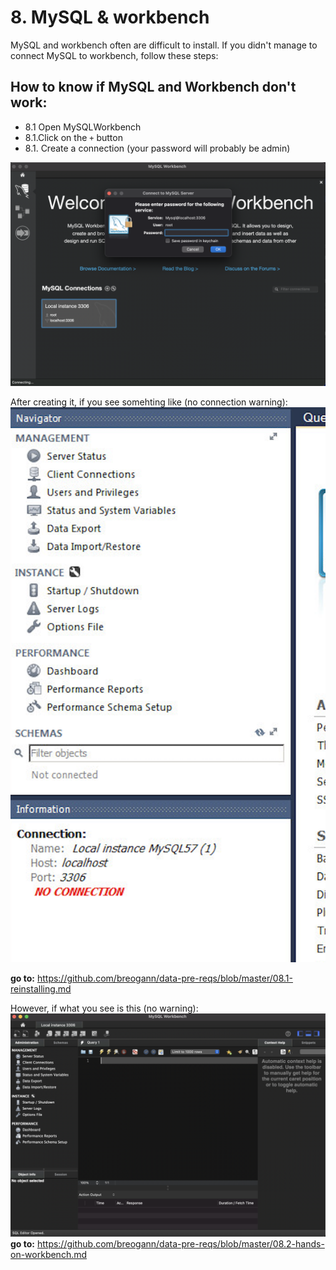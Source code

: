 # 8. MySQL & workbench

MySQL and workbench often are difficult to install. If you didn't manage to connect MySQL to workbench, follow these steps:

## How to know if MySQL and Workbench don't work:

- 8.1 Open MySQLWorkbench
- 8.1.Click on the `+` button
- 8.1. Create a connection (your password will probably be admin)

![create-connection](imgs/create-connection.png)

After creating it, if you see somehting like (no connection warning):
![workbench_does_not_work](imgs/no-connection.png)

**go to:** https://github.com/breogann/data-pre-reqs/blob/master/08.1-reinstalling.md

However, if what you see is this (no warning):
![workbench_works](imgs/workbench-works.png)
**go to:** https://github.com/breogann/data-pre-reqs/blob/master/08.2-hands-on-workbench.md



